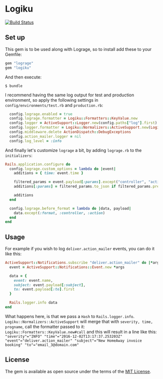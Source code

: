 # Logiku
[![Build Status](https://travis-ci.org/BookingSync/Logiku.svg?branch=master)](https://travis-ci.org/BookingSync/Logiku)

## Set up

This gem is to be used along with Lograge, so to install add these to your Gemfile:

```ruby
gem "lograge"
gem "logiku"
```

And then execute:

    $ bundle

I recommend having the same log output for test and production environment, so apply the following settings in `config/environments/test.rb` and `production.rb`:

```ruby
  config.lograge.enabled = true
  config.lograge.formatter = Logiku::Formatters::KeyValue.new
  config.logger = ActiveSupport::Logger.new(config.paths["log"].first)
  config.logger.formatter = Logiku::Normalizers::ActiveSupport.new(Logiku::Formatters::KeyValue.new)
  config.middleware.delete ActionDispatch::DebugExceptions
  config.action_mailer.logger = nil
  config.log_level = :info
```

And finally let's customize `lograge` a bit, by adding `lograge.rb` to the `initializers`:

```ruby
Rails.application.configure do
  config.lograge.custom_options = lambda do |event|
    additions = { time: event.time }

    filtered_params = event.payload[:params].except("controller", "action", "format", "protocol")
    additions[:params] = filtered_params.to_json if filtered_params.present?

    additions
  end

  config.lograge.before_format = lambda do |data, payload|
    data.except(:format, :controller, :action)
  end
end
```

## Usage

For example if you wish to log `deliver.action_mailer` events, you can do it like this:
```ruby
ActiveSupport::Notifications.subscribe "deliver.action_mailer" do |*args|
  event = ActiveSupport::Notifications::Event.new *args

  data = {
    event: event.name,
    subject: event.payload[:subject],
    to: event.payload[:to].first
  }

  Rails.logger.info data
end
```

What happens here, is that we pass a `Hash` to `Rails.logger.info`. `Logiku::Normalizers::ActiveSupport` will merge that with `severity, time, progname`, call the formatter passed to it: `Logiku::Formatters::KeyValue.new#call` and this will result in a line like this:
`"severity"="INFO" "time"="2016-12-02T13:17:37.253203Z" "event"="deliver.action_mailer" "subject"="New HomeAway invoice booking" "to"="email_3@domain.com"`

## License

The gem is available as open source under the terms of the [MIT License](http://opensource.org/licenses/MIT).

